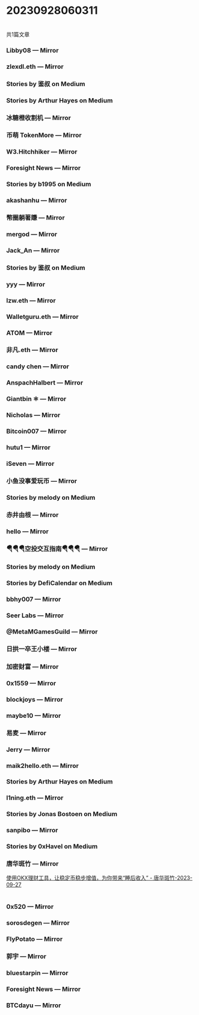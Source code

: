 <h1>20230928060311</h1><br/>共1篇文章




###  Libby08 — Mirror







###  zlexdl.eth — Mirror







###  Stories by 鉴叔 on Medium









###  Stories by Arthur Hayes on Medium











###  冰糖橙收割机 — Mirror









###  币萌 TokenMore — Mirror











###  W3.Hitchhiker — Mirror







###  Foresight News — Mirror









###  Stories by b1995 on Medium













###  akashanhu — Mirror













###  幣圈躺著賺 — Mirror







###  mergod — Mirror











###  Jack_An — Mirror









###  Stories by 鉴叔 on Medium









###  yyy — Mirror













###  lzw.eth — Mirror









###  Walletguru.eth — Mirror











###  ATOM — Mirror











###  非凡.eth — Mirror









###  candy chen — Mirror









###  AnspachHalbert — Mirror











###  Giantbin ⚛ — Mirror









###  Nicholas — Mirror











###  Bitcoin007 — Mirror

















###  hutu1 — Mirror









###  iSeven — Mirror















###  小鱼没事爱玩币 — Mirror







###  Stories by melody on Medium











###  赤井由根 — Mirror







###  hello — Mirror













###  🪂🪂🪂空投交互指南🪂🪂🪂 — Mirror







###  Stories by melody on Medium







###  Stories by DefiCalendar on Medium















###  bbhy007 — Mirror











###  Seer Labs — Mirror













###  @MetaMGamesGuild — Mirror

















###  日拱一卒王小楼 — Mirror







###  加密财富 — Mirror







###  0x1559 — Mirror













###  blockjoys — Mirror











###  maybe10 — Mirror

















###  易麦 — Mirror









###  Jerry — Mirror













###  maik2hello.eth — Mirror













###  Stories by Arthur Hayes on Medium







###  l1ning.eth — Mirror







###  Stories by Jonas Bostoen on Medium









###  sanpibo — Mirror







###  Stories by 0xHavel on Medium











###  唐华斑竹 — Mirror

<a target=_blank rel=nofollow href="https://mirror.xyz/0x731644a15A2C445825F7Bd6002870c49B83bc859/SrEs29-jsr4I1TjtHeh-oQob9sTrq5doAubLLb2OqjE" >使用OKX理财工具，让稳定币稳步增值，为你带来“睡后收入” - 唐华斑竹-2023-09-27</a><br/><br/>









###  0x520 — Mirror

















###  sorosdegen — Mirror













###  FlyPotato — Mirror













###  郭宇 — Mirror









###  bluestarpin — Mirror















###  Foresight News — Mirror















###  BTCdayu — Mirror





